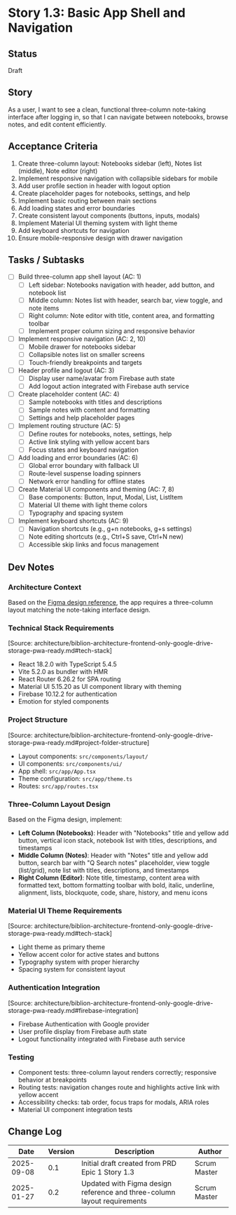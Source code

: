 # Story 1.3: Basic App Shell and Navigation

## Status
Draft

## Story
As a user,
I want to see a clean, functional three-column note-taking interface after logging in,
so that I can navigate between notebooks, browse notes, and edit content efficiently.

## Acceptance Criteria
1. Create three-column layout: Notebooks sidebar (left), Notes list (middle), Note editor (right)
2. Implement responsive navigation with collapsible sidebars for mobile
3. Add user profile section in header with logout option
4. Create placeholder pages for notebooks, settings, and help
5. Implement basic routing between main sections
6. Add loading states and error boundaries
7. Create consistent layout components (buttons, inputs, modals)
8. Implement Material UI theming system with light theme
9. Add keyboard shortcuts for navigation
10. Ensure mobile-responsive design with drawer navigation

## Tasks / Subtasks
- [ ] Build three-column app shell layout (AC: 1)
  - [ ] Left sidebar: Notebooks navigation with header, add button, and notebook list
  - [ ] Middle column: Notes list with header, search bar, view toggle, and note items
  - [ ] Right column: Note editor with title, content area, and formatting toolbar
  - [ ] Implement proper column sizing and responsive behavior
- [ ] Implement responsive navigation (AC: 2, 10)
  - [ ] Mobile drawer for notebooks sidebar
  - [ ] Collapsible notes list on smaller screens
  - [ ] Touch-friendly breakpoints and targets
- [ ] Header profile and logout (AC: 3)
  - [ ] Display user name/avatar from Firebase auth state
  - [ ] Add logout action integrated with Firebase auth service
- [ ] Create placeholder content (AC: 4)
  - [ ] Sample notebooks with titles and descriptions
  - [ ] Sample notes with content and formatting
  - [ ] Settings and help placeholder pages
- [ ] Implement routing structure (AC: 5)
  - [ ] Define routes for notebooks, notes, settings, help
  - [ ] Active link styling with yellow accent bars
  - [ ] Focus states and keyboard navigation
- [ ] Add loading and error boundaries (AC: 6)
  - [ ] Global error boundary with fallback UI
  - [ ] Route-level suspense loading spinners
  - [ ] Network error handling for offline states
- [ ] Create Material UI components and theming (AC: 7, 8)
  - [ ] Base components: Button, Input, Modal, List, ListItem
  - [ ] Material UI theme with light theme colors
  - [ ] Typography and spacing system
- [ ] Implement keyboard shortcuts (AC: 9)
  - [ ] Navigation shortcuts (e.g., g+n notebooks, g+s settings)
  - [ ] Note editing shortcuts (e.g., Ctrl+S save, Ctrl+N new)
  - [ ] Accessible skip links and focus management

## Dev Notes

### Architecture Context
Based on the [Figma design reference](https://www.figma.com/design/J4Dsi0o3FCgCgqrvPCAehY/Untitled?node-id=0-1&p=f&t=IQnLuDhX4ei3mhjS-0), the app requires a three-column layout matching the note-taking interface design.

### Technical Stack Requirements
[Source: architecture/biblion-architecture-frontend-only-google-drive-storage-pwa-ready.md#tech-stack]
- React 18.2.0 with TypeScript 5.4.5
- Vite 5.2.0 as bundler with HMR
- React Router 6.26.2 for SPA routing
- Material UI 5.15.20 as UI component library with theming
- Firebase 10.12.2 for authentication
- Emotion for styled components

### Project Structure
[Source: architecture/biblion-architecture-frontend-only-google-drive-storage-pwa-ready.md#project-folder-structure]
- Layout components: `src/components/layout/`
- UI components: `src/components/ui/`
- App shell: `src/app/App.tsx`
- Theme configuration: `src/app/theme.ts`
- Routes: `src/app/routes.tsx`

### Three-Column Layout Design
Based on the Figma design, implement:
- **Left Column (Notebooks)**: Header with "Notebooks" title and yellow add button, vertical icon stack, notebook list with titles, descriptions, and timestamps
- **Middle Column (Notes)**: Header with "Notes" title and yellow add button, search bar with "Q Search notes" placeholder, view toggle (list/grid), note list with titles, descriptions, and timestamps
- **Right Column (Editor)**: Note title, timestamp, content area with formatted text, bottom formatting toolbar with bold, italic, underline, alignment, lists, blockquote, code, share, history, and menu icons

### Material UI Theme Requirements
[Source: architecture/biblion-architecture-frontend-only-google-drive-storage-pwa-ready.md#tech-stack]
- Light theme as primary theme
- Yellow accent color for active states and buttons
- Typography system with proper hierarchy
- Spacing system for consistent layout

### Authentication Integration
[Source: architecture/biblion-architecture-frontend-only-google-drive-storage-pwa-ready.md#firebase-integration]
- Firebase Authentication with Google provider
- User profile display from Firebase auth state
- Logout functionality integrated with Firebase auth service

### Testing
- Component tests: three-column layout renders correctly; responsive behavior at breakpoints
- Routing tests: navigation changes route and highlights active link with yellow accent
- Accessibility checks: tab order, focus traps for modals, ARIA roles
- Material UI component integration tests

## Change Log
| Date | Version | Description | Author |
| ---- | ------- | ----------- | ------ |
| 2025-09-08 | 0.1 | Initial draft created from PRD Epic 1 Story 1.3 | Scrum Master |
| 2025-01-27 | 0.2 | Updated with Figma design reference and three-column layout requirements | Scrum Master |



